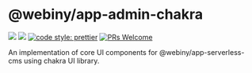 # @webiny/app-admin-chakra
[![](https://img.shields.io/npm/dw/@webiny/app-admin-chakra.svg)](https://www.npmjs.com/package/@webiny/app-admin-chakra) 
[![](https://img.shields.io/npm/v/@webiny/app-admin-chakra.svg)](https://www.npmjs.com/package/@webiny/app-admin-chakra)
[![code style: prettier](https://img.shields.io/badge/code_style-prettier-ff69b4.svg?style=flat-square)](https://github.com/prettier/prettier)
[![PRs Welcome](https://img.shields.io/badge/PRs-welcome-brightgreen.svg?style=flat-square)](http://makeapullrequest.com)

An implementation of core UI components for @webiny/app-serverless-cms using chakra UI library. 
